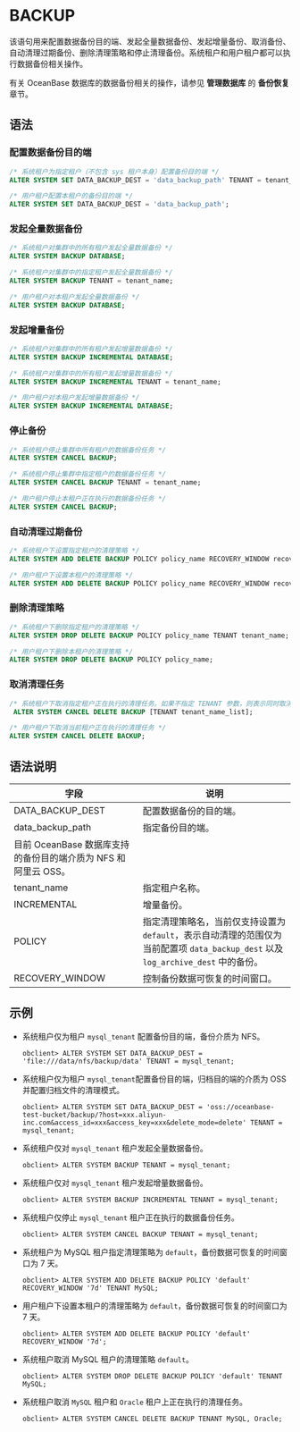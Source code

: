 # BACKUP

该语句用来配置数据备份目的端、发起全量数据备份、发起增量备份、取消备份、自动清理过期备份、删除清理策略和停止清理备份。系统租户和用户租户都可以执行数据备份相关操作。

有关 OceanBase 数据库的数据备份相关的操作，请参见 **管理数据库** 的 **备份恢复**章节。

## 语法

### 配置数据备份目的端

```sql
/* 系统租户为指定租户（不包含 sys 租户本身）配置备份目的端 */
ALTER SYSTEM SET DATA_BACKUP_DEST = 'data_backup_path' TENANT = tenant_name;

/* 用户租户配置本租户的备份目的端 */
ALTER SYSTEM SET DATA_BACKUP_DEST = 'data_backup_path';
```

### 发起全量数据备份

```sql
/* 系统租户对集群中的所有租户发起全量数据备份 */
ALTER SYSTEM BACKUP DATABASE;

/* 系统租户对集群中的指定租户发起全量数据备份 */
ALTER SYSTEM BACKUP TENANT = tenant_name;

/* 用户租户对本租户发起全量数据备份 */
ALTER SYSTEM BACKUP DATABASE;
```

### 发起增量备份

```sql
/* 系统租户对集群中的所有租户发起增量数据备份 */
ALTER SYSTEM BACKUP INCREMENTAL DATABASE;

/* 系统租户对集群中的所有租户发起增量数据备份 */
ALTER SYSTEM BACKUP INCREMENTAL TENANT = tenant_name;

/* 用户租户对本租户发起增量数据备份 */
ALTER SYSTEM BACKUP INCREMENTAL DATABASE;
```

### 停止备份

```sql
/* 系统租户停止集群中所有租户的数据备份任务 */
ALTER SYSTEM CANCEL BACKUP;

/* 系统租户停止集群中指定租户的数据备份任务 */
ALTER SYSTEM CANCEL BACKUP TENANT = tenant_name;

/* 用户租户停止本租户正在执行的数据备份任务 */
ALTER SYSTEM CANCEL BACKUP;
```

### 自动清理过期备份

```sql
/* 系统租户下设置指定租户的清理策略 */
ALTER SYSTEM ADD DELETE BACKUP POLICY policy_name RECOVERY_WINDOW recovery_window TENANT tenant_name;

/* 用户租户下设置本租户的清理策略 */
ALTER SYSTEM ADD DELETE BACKUP POLICY policy_name RECOVERY_WINDOW recovery_window;
```

### 删除清理策略

```sql
/* 系统租户下删除指定租户的清理策略 */
ALTER SYSTEM DROP DELETE BACKUP POLICY policy_name TENANT tenant_name;

/* 用户租户下删除本租户的清理策略 */
ALTER SYSTEM DROP DELETE BACKUP POLICY policy_name;
```

### 取消清理任务

```sql
/* 系统租户下取消指定租户正在执行的清理任务。如果不指定 TENANT 参数，则表示同时取消所有用户租户下正在执行的清理任务。 */
 ALTER SYSTEM CANCEL DELETE BACKUP [TENANT tenant_name_list];

/* 用户租户下取消当前租户正在执行的清理任务 */
ALTER SYSTEM CANCEL DELETE BACKUP;
```

## 语法说明

| 字段 | 说明 |
| --- | --- |
| DATA_BACKUP_DEST | 配置数据备份的目的端。 |
| data_backup_path | 指定备份目的端。
目前 OceanBase 数据库支持的备份目的端介质为 NFS 和阿里云 OSS。 |
| tenant_name | 指定租户名称。 |
| INCREMENTAL | 增量备份。 |
| POLICY | 指定清理策略名，当前仅支持设置为 `default`，表示自动清理的范围仅为当前配置项 `data_backup_dest` 以及 `log_archive_dest` 中的备份。 |
| RECOVERY_WINDOW | 控制备份数据可恢复的时间窗口。 |

## 示例

- 系统租户仅为租户 `mysql_tenant` 配置备份目的端，备份介质为 NFS。

   ```shell
   obclient> ALTER SYSTEM SET DATA_BACKUP_DEST = 'file:///data/nfs/backup/data' TENANT = mysql_tenant;
   ```

- 系统租户仅为租户 `mysql_tenant`配置备份目的端，归档目的端的介质为 OSS 并配置归档文件的清理模式。

   ```shell
   obclient> ALTER SYSTEM SET DATA_BACKUP_DEST = 'oss://oceanbase-test-bucket/backup/?host=xxx.aliyun-inc.com&access_id=xxx&access_key=xxx&delete_mode=delete' TENANT = mysql_tenant;
   ```

- 系统租户仅对 `mysql_tenant` 租户发起全量数据备份。

   ```shell
   obclient> ALTER SYSTEM BACKUP TENANT = mysql_tenant;
   ```

- 系统租户仅对 `mysql_tenant` 租户发起增量数据备份。

   ```shell
   obclient> ALTER SYSTEM BACKUP INCREMENTAL TENANT = mysql_tenant;
   ```

- 系统租户仅停止 `mysql_tenant` 租户正在执行的数据备份任务。

   ```shell
   obclient> ALTER SYSTEM CANCEL BACKUP TENANT = mysql_tenant;
   ```

- 系统租户为 MySQL 租户指定清理策略为 `default`，备份数据可恢复的时间窗口为 7 天。

   ```shell
   obclient> ALTER SYSTEM ADD DELETE BACKUP POLICY 'default' RECOVERY_WINDOW '7d' TENANT MySQL;
   ```

- 用户租户下设置本租户的清理策略为 `default`，备份数据可恢复的时间窗口为 7 天。

   ```shell
   obclient> ALTER SYSTEM ADD DELETE BACKUP POLICY 'default' RECOVERY_WINDOW '7d';
   ```

- 系统租户取消 MySQL 租户的清理策略 `default`。

   ```shell
   obclient> ALTER SYSTEM DROP DELETE BACKUP POLICY 'default' TENANT MySQL;
   ```

- 系统租户取消 `MySQL` 租户和 `Oracle` 租户上正在执行的清理任务。

   ```shell
   obclient> ALTER SYSTEM CANCEL DELETE BACKUP TENANT MySQL, Oracle;
   ```
